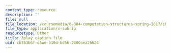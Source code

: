 ```yaml
---
content_type: resource
description: ''
file: null
file_location: /coursemedia/6-004-computation-structures-spring-2017/cb761b6fd5ae519dbd562400aea25624_Um6UH_PRJ4k.vtt
file_type: application/x-subrip
resourcetype: Other
title: 3play caption file
uid: cb761b6f-d5ae-519d-bd56-2400aea25624
---
```

